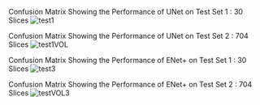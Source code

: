 
Confusion Matrix Showing the Performance of UNet on Test Set 1 : 30 Slices
![test1](https://github.com/NaveenPaluru/Segmentation-COVID-19/blob/master/results/test1.png)


Confusion Matrix Showing the Performance of UNet on Test Set 2 : 704 Slices
![test1VOL](https://github.com/NaveenPaluru/Segmentation-COVID-19/blob/master/results/test1VOL.png)



Confusion Matrix Showing the Performance of ENet+ on Test Set 1 : 30 Slices
![test3](https://github.com/NaveenPaluru/Segmentation-COVID-19/blob/master/results/test3.png)


Confusion Matrix Showing the Performance of ENet+ on Test Set 2 : 704 Slices
![testVOL3](https://github.com/NaveenPaluru/Segmentation-COVID-19/blob/master/results/testVOL3.png)

